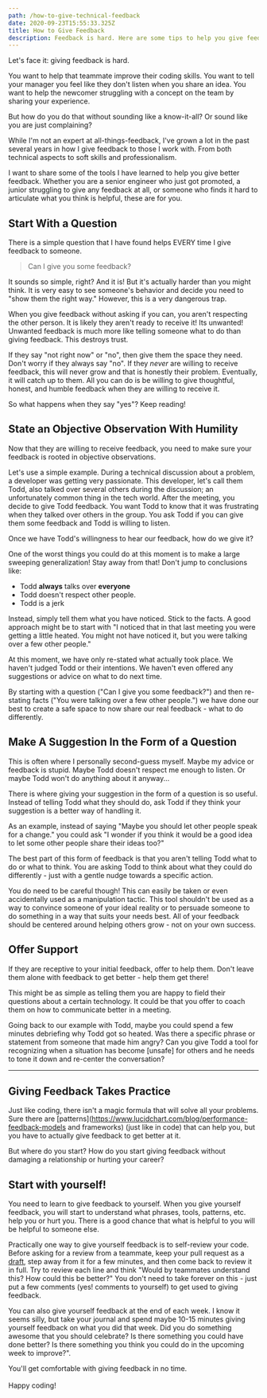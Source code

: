 ```yaml
---
path: /how-to-give-technical-feedback
date: 2020-09-23T15:55:33.325Z
title: How to Give Feedback
description: Feedback is hard. Here are some tips to help you give feedback well.
---
```

Let's face it: giving feedback is hard. 

You want to help that teammate improve their coding skills. You want to tell your manager you feel like they don't listen when you share an idea. You want to help the newcomer struggling with a concept on the team by sharing your experience.

But how do you do that without sounding like a know-it-all? Or sound like you are just complaining? 

While I'm not an expert at all-things-feedback, I've grown a lot in the past several years in how I give feedback to those I work with. From both technical aspects to soft skills and professionalism. 

I want to share some of the tools I have learned to help you give better feedback. Whether you are a senior engineer who just got promoted, a junior struggling to give any feedback at all, or someone who finds it hard to articulate what you think is helpful, these are for you.

## Start With a Question

There is a simple question that I have found helps EVERY time I give feedback to someone. 

> Can I give you some feedback?

It sounds so simple, right? And it is! But it's actually harder than you might think. It is very easy to see someone's behavior and decide you need to "show them the right way." However, this is a very dangerous trap. 

When you give feedback without asking if you can, you aren't respecting the other person. It is likely they aren't ready to receive it! Its unwanted! Unwanted feedback is much more like telling someone what to do than giving feedback. This destroys trust.

If they say "not right now" or "no", then give them the space they need. Don't worry if they always say "no". If they *never* are willing to receive feedback, this will never grow and that is honestly their problem. Eventually, it will catch up to them. All you can do is be willing to give thoughtful, honest, and humble feedback when they are willing to receive it.

So what happens when they say "yes"? Keep reading!

## State an Objective Observation With Humility

Now that they are willing to receive feedback, you need to make sure your feedback is rooted in objective observations. 

Let's use a simple example. During a technical discussion about a problem, a developer was getting very passionate. This developer, let's call them Todd, also talked over several others during the discussion;  an unfortunately common thing in the tech world. After the meeting, you decide to give Todd feedback. You want Todd to know that it was frustrating when they talked over others in the group. You ask Todd if you can give them some feedback and Todd is willing to listen.

Once we have Todd's willingness to hear our feedback, how do we give it?

One of the worst things you could do at this moment is to make a large sweeping generalization! Stay away from that! Don't jump to conclusions like:

* Todd **always** talks over **everyone** 
* Todd doesn't respect other people.
* Todd is a jerk

Instead, simply tell them what you have noticed. Stick to the facts. A good approach might be to start with "I noticed that in that last meeting you were getting a little heated. You might not have noticed it, but you were talking over a few other people."

At this moment, we have only re-stated what actually took place. We haven't judged Todd or their intentions. We haven't even offered any suggestions or advice on what to do next time. 

By starting with a question ("Can I give you some feedback?") and then re-stating facts ("You were talking over a few other people.") we have done our best to create a safe space to now share our real feedback - what to do differently.

## Make A Suggestion In the Form of a Question

This is often where I personally second-guess myself. Maybe my advice or feedback is stupid. Maybe Todd doesn't respect me enough to listen. Or maybe Todd won't do anything about it anyway...

There is where giving your suggestion in the form of a question is so useful. Instead of telling Todd what they should do, ask Todd if they think your suggestion is a better way of handling it. 

As an example, instead of saying "Maybe you should let other people speak for a change." you could ask "I wonder if you think it would be a good idea to let some other people share their ideas too?" 

The best part of this form of feedback is that you aren't telling Todd what to do or what to think. You are asking Todd to think about what they could do differently - just with a gentle nudge towards a specific action. 

You do need to be careful though! This can easily be taken or even accidentally used as a manipulation tactic. This tool shouldn't be used as a way to convince someone of your ideal reality or to persuade someone to do something in a way that suits your needs best. All of your feedback should be centered around helping others grow - not on your own success.

## Offer Support

If they are receptive to your initial feedback, offer to help them. Don't leave them alone with feedback to get better - help them get there! 

This might be as simple as telling them you are happy to field their questions about a certain technology. It could be that you offer to coach them on how to communicate better in a meeting. 

Going back to our example with Todd, maybe you could spend a few minutes debriefing why Todd got so heated. Was there a specific phrase or statement from someone that made him angry? Can you give Todd a tool for recognizing when a situation has become \[unsafe] for others and he needs to tone it down and re-center the conversation?

- - -

## Giving Feedback Takes Practice

Just like coding, there isn't a magic formula that will solve all your problems. Sure there are \[patterns](https://www.lucidchart.com/blog/performance-feedback-models and frameworks) (just like in code) that can help you, but you have to actually give feedback to get better at it.

But where do you start? How do you start giving feedback without damaging a relationship or hurting your career? 

## Start with yourself!

You need to learn to give feedback to yourself. When you give yourself feedback, you will start to understand what phrases, tools, patterns, etc. help you or hurt you. There is a good chance that what is helpful to you will be helpful to someone else. 

Practically one way to give yourself feedback is to self-review your code. Before asking for a review from a teammate, keep your pull request as a [draft](https://github.blog/2019-02-14-introducing-draft-pull-requests/), step away from it for a few minutes, and then come back to review it in full. Try to review each line and think "Would by teammates understand this? How could this be better?" You don't need to take forever on this - just put a few comments (yes! comments to yourself) to get used to giving feedback.

You can also give yourself feedback at the end of each week. I know it seems silly, but take your journal and spend maybe 10-15 minutes giving yourself feedback on what you did that week. Did you do something awesome that you should celebrate? Is there something you could have done better? Is there something you think you could do in the upcoming week to improve?". 

You'll get comfortable with giving feedback in no time.\
\
Happy coding!